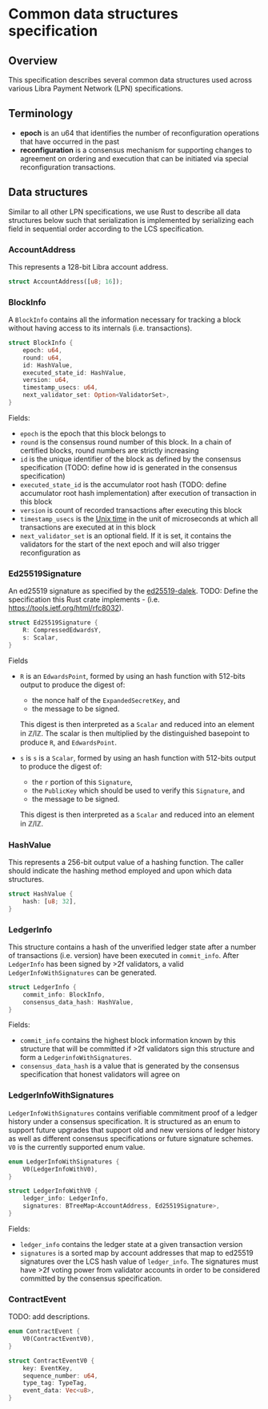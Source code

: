 # Common data structures specification

## Overview

This specification describes several common data structures used across various Libra Payment Network (LPN) specifications.

## Terminology

* **epoch** is an u64 that identifies the number of reconfiguration operations that have occurred in the past
* **reconfiguration** is a consensus mechanism for supporting changes to agreement on ordering and execution that can be initiated via special reconfiguration transactions.

## Data structures

Similar to all other LPN specifications, we use Rust to describe all data structures below such that serialization is implemented by serializing each field in sequential order according to the LCS specification.

### AccountAddress

This represents a 128-bit Libra account address.

```rust
struct AccountAddress([u8; 16]);
```

### BlockInfo

A `BlockInfo` contains all the information necessary for tracking a block without having access to its internals (i.e. transactions).

```rust
struct BlockInfo {
    epoch: u64,
    round: u64,
    id: HashValue,
    executed_state_id: HashValue,
    version: u64,
    timestamp_usecs: u64,
    next_validator_set: Option<ValidatorSet>,
}
```

Fields:

* `epoch` is the epoch that this block belongs to
* `round` is the consensus round number of this block. In a chain of certified blocks, round numbers are strictly increasing
* `id` is the unique identifier of the block as defined by the consensus specification (TODO: define how id is generated in the consensus specification)
* `executed_state_id` is the accumulator root hash (TODO: define accumulator root hash implementation) after execution of transaction in this block
* `version` is count of recorded transactions after executing this block
* `timestamp_usecs` is the [Unix time](https://en.wikipedia.org/wiki/Unix_time) in the unit of microseconds at which all transactions are executed at in this block
* `next_validator_set` is an optional field. If it is set, it contains the validators for the start of the next epoch and will also trigger reconfiguration as

### Ed25519Signature

An ed25519 signature as specified by the [ed25519-dalek](https://github.com/dalek-cryptography/ed25519-dalek). TODO: Define the specification this Rust crate implements - (i.e. <https://tools.ietf.org/html/rfc8032>).

```rust
struct Ed25519Signature {
    R: CompressedEdwardsY,
    s: Scalar,
}
```

Fields

* `R` is an `EdwardsPoint`, formed by using an hash function with 512-bits output to produce the digest of:

  * the nonce half of the `ExpandedSecretKey`, and
  * the message to be signed.

  This digest is then interpreted as a `Scalar` and reduced into an element in ℤ/lℤ. The scalar is then multiplied by the distinguished basepoint to produce `R`, and `EdwardsPoint`.

* `s` is `s` is a `Scalar`, formed by using an hash function with 512-bits output to produce the digest of:

  * the `r` portion of this `Signature`,
  * the `PublicKey` which should be used to verify this `Signature`, and
  * the message to be signed.

  This digest is then interpreted as a `Scalar` and reduced into an element in ℤ/lℤ.

### HashValue

This represents a 256-bit output value of a hashing function. The caller should indicate the hashing method employed and upon which data structures.

```rust
struct HashValue {
    hash: [u8; 32],
}
```

### LedgerInfo

This structure contains a hash of the unverified ledger state after a number of transactions (i.e. version) have been executed in `commit_info`. After `LedgerInfo` has been signed by >2f validators, a valid `LedgerInfoWithSignatures` can be generated.

```rust
struct LedgerInfo {
    commit_info: BlockInfo,
    consensus_data_hash: HashValue,
}
```

Fields:

* `commit_info` contains the highest block information known by this structure that will be committed if >2f validators sign this structure and form a `LedgerinfoWithSignatures`.
* `consensus_data_hash` is a value that is generated by the consensus specification that honest validators will agree on

### LedgerInfoWithSignatures

`LedgerInfoWithSignatures` contains verifiable commitment proof of a ledger history under a consensus specification. It is structured as an enum to support future upgrades that support old and new versions of ledger history as well as different consensus specifications or future signature schemes. `V0` is the currently supported enum value.

```rust
enum LedgerInfoWithSignatures {
    V0(LedgerInfoWithV0),
}

struct LedgerInfoWithV0 {
    ledger_info: LedgerInfo,
    signatures: BTreeMap<AccountAddress, Ed25519Signature>,
}
```

Fields:

* `ledger_info` contains the ledger state at a given transaction version
* `signatures` is a sorted map by account addresses that map to ed25519 signatures over the LCS hash value of `ledger_info`. The signatures must have >2f voting power from validator accounts in order to be considered committed by the consensus specification.

### ContractEvent

TODO: add descriptions.

```rust
enum ContractEvent {
    V0(ContractEventV0),
}

struct ContractEventV0 {
    key: EventKey,
    sequence_number: u64,
    type_tag: TypeTag,
    event_data: Vec<u8>,
}
```

